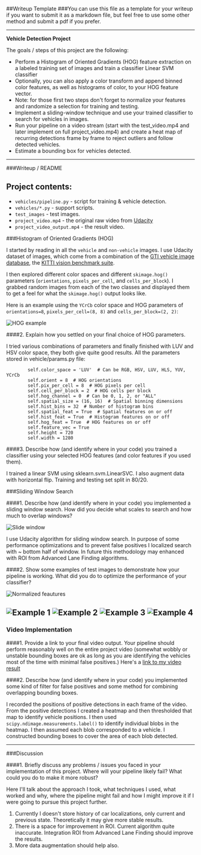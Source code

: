 ##Writeup Template
###You can use this file as a template for your writeup if you want to submit it as a markdown file, but feel free to use some other method and submit a pdf if you prefer.

---

**Vehicle Detection Project**

The goals / steps of this project are the following:

* Perform a Histogram of Oriented Gradients (HOG) feature extraction on a labeled training set of images and train a classifier Linear SVM classifier
* Optionally, you can also apply a color transform and append binned color features, as well as histograms of color, to your HOG feature vector. 
* Note: for those first two steps don't forget to normalize your features and randomize a selection for training and testing.
* Implement a sliding-window technique and use your trained classifier to search for vehicles in images.
* Run your pipeline on a video stream (start with the test_video.mp4 and later implement on full project_video.mp4) and create a heat map of recurring detections frame by frame to reject outliers and follow detected vehicles.
* Estimate a bounding box for vehicles detected.

---
###Writeup / README


## Project contents: 

- `vehicles/pipeline.py` - script for training & vehicle detection.
- `vehicles/*.py` - support scripts.
- `test_images` - test images.
- `project_video.mp4` - the original raw video from [Udacity](https://github.com/udacity/CarND-Vehicle-Detection)
- `project_video_output.mp4` - the result video.

###Histogram of Oriented Gradients (HOG)

I started by reading in all the `vehicle` and `non-vehicle` images. I use Udacity dataset of images, which come from a combination of the [GTI vehicle image database](http://www.gti.ssr.upm.es/data/Vehicle_database.html), the [KITTI vision benchmark suite](http://www.cvlibs.net/datasets/kitti/).

I then explored different color spaces and different `skimage.hog()` parameters (`orientations`, `pixels_per_cell`, and `cells_per_block`).  I grabbed random images from each of the two classes and displayed them to get a feel for what the `skimage.hog()` output looks like.

Here is an example using the `YCrCb` color space and HOG parameters of `orientations=8`, `pixels_per_cell=(8, 8)` and `cells_per_block=(2, 2)`:

![HOG example](out/hog.jpg)

####2. Explain how you settled on your final choice of HOG parameters.

I tried various combinations of parameters and finally finished with LUV and HSV color space, they both give quite good results.
All the parameters stored in vehicle/params.py file:

``` 
        self.color_space = 'LUV'  # Can be RGB, HSV, LUV, HLS, YUV, YCrCb
        self.orient = 8  # HOG orientations
        self.pix_per_cell = 8  # HOG pixels per cell
        self.cell_per_block = 2  # HOG cells per block
        self.hog_channel = 0  # Can be 0, 1, 2, or "ALL"
        self.spatial_size = (16, 16)  # Spatial binning dimensions
        self.hist_bins = 32  # Number of histogram bins
        self.spatial_feat = True  # Spatial features on or off
        self.hist_feat = True  # Histogram features on or off
        self.hog_feat = True  # HOG features on or off
        self.feature_vec = True
        self.height = 720
        self.width = 1280
```

####3. Describe how (and identify where in your code) you trained a classifier using your selected HOG features (and color features if you used them).

I trained a linear SVM using sklearn.svm.LinearSVC. I also augment data with horizontal flip. Training and testing set split in 80/20.

###Sliding Window Search

####1. Describe how (and identify where in your code) you implemented a sliding window search.  How did you decide what scales to search and how much to overlap windows?

![Slide window](out/slidewindow.jpg)

I use Udacity algorithm for sliding window search. In purpose of some performance optimizations and to prevent false positives I localized search with ~ bottom half of window. In future this methodology may enhanced with ROI from Advanced Lane Finding algorithms.

####2. Show some examples of test images to demonstrate how your pipeline is working.  What did you do to optimize the performance of your classifier?

![Normalized feautures](out/normalized_features.jpg)

![Example 1](out/test_window_1.jpg)
![Example 2](out/test_window_2.jpg)
![Example 3](out/test_window_3.jpg)
![Example 4](out/test_window_4.jpg)
---

### Video Implementation

####1. Provide a link to your final video output.  Your pipeline should perform reasonably well on the entire project video (somewhat wobbly or unstable bounding boxes are ok as long as you are identifying the vehicles most of the time with minimal false positives.)
Here's a [link to my video result](./project_video_output.mp4)

####2. Describe how (and identify where in your code) you implemented some kind of filter for false positives and some method for combining overlapping bounding boxes.

I recorded the positions of positive detections in each frame of the video.  From the positive detections I created a heatmap and then thresholded that map to identify vehicle positions.  I then used `scipy.ndimage.measurements.label()` to identify individual blobs in the heatmap.  I then assumed each blob corresponded to a vehicle.  I constructed bounding boxes to cover the area of each blob detected.  

---

###Discussion

####1. Briefly discuss any problems / issues you faced in your implementation of this project.  Where will your pipeline likely fail?  What could you do to make it more robust?

Here I'll talk about the approach I took, what techniques I used, what worked and why, where the pipeline might fail and how I might improve it if I were going to pursue this project further.  

1. Currently I doesn't store history of car localizations, only current and previous state. Theoretically it may give more stable results.
2. There is a space for improvement in ROI. Current algorithm quite inaccurate. Integration ROI from Advanced Lane Finding should improve the results.
3. More data augmentation should help also.


